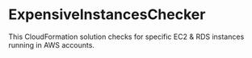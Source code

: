 # ExpensiveInstancesChecker
This CloudFormation solution checks for specific EC2 &amp; RDS instances running in AWS accounts.
